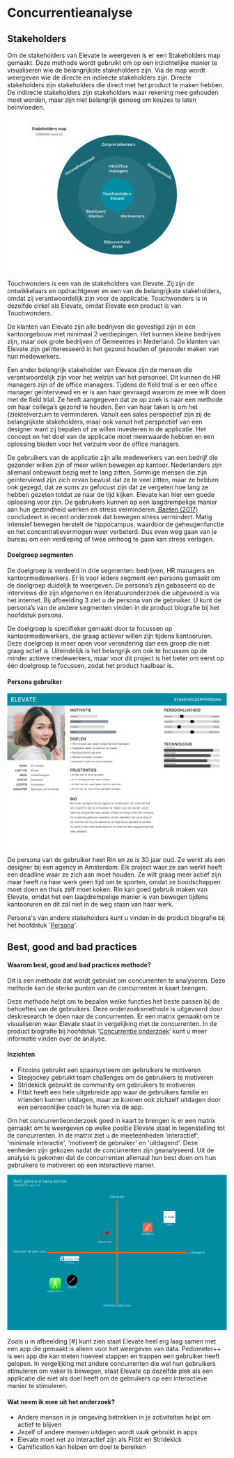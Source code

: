 # Concurrentieanalyse

## Stakeholders

Om de stakeholders van Elevate te weergeven is er een Stakeholders map gemaakt. Deze methode wordt gebruikt om op een inzichtelijke manier te visualiseren wie de belangrijkste stakeholders zijn. Via de map wordt weergeven wie de directe en indirecte stakeholders zijn. Directe stakeholders zijn stakeholders die direct met het product te maken hebben. De indirecte stakeholders zijn stakeholders waar rekening mee gehouden moet worden, maar zijn niet belangrijk genoeg om keuzes te laten beïnvloeden.

![](../.gitbook/assets/stakeholder-map-3.0.png)

Touchwonders is een van de stakeholders van Elevate. Zij zijn de ontwikkelaars en opdrachtgever en een van de belangrijkste stakeholders, omdat zij verantwoordelijk zijn voor de applicatie. Touchwonders is in dezelfde cirkel als Elevate, omdat Elevate een product is van Touchwonders.

De klanten van Elevate zijn alle bedrijven die gevestigd zijn in een kantoorgebouw met minimaal 2 verdiepingen. Het kunnen kleine bedrijven zijn, maar ook grote bedrijven of Gemeentes in Nederland. De klanten van Elevate zijn geïnteresseerd in het gezond houden of gezonder maken van hun medewerkers.

Een ander belangrijk stakeholder van Elevate zijn de mensen die verantwoordelijk zijn voor het welzijn van het personeel. Dit kunnen de HR managers zijn of de office managers. Tijdens de field trial is er een office manager geïnterviewd en er is aan haar gevraagd waarom ze mee wilt doen met de field trial. Ze heeft aangegeven dat ze op zoek is naar een methode om haar collega’s gezond te houden. Een van haar taken is om het \(ziekte\)verzuim te verminderen. Vanuit een sales perspectief zijn zij de belangrijkste stakeholders, maar ook vanuit het perspectief van een designer want zij bepalen of ze willen investeren in de applicatie. Het concept en het doel van de applicatie moet meerwaarde hebben en een oplossing bieden voor het verzuim voor de office managers.

De gebruikers van de applicatie zijn alle medewerkers van een bedrijf die gezonder willen zijn of meer willen bewegen op kantoor. Nederlanders zijn allemaal onbewust bezig met te lang zitten. Sommige mensen die zijn geïnterviewd zijn zich ervan bewust dat ze te veel zitten, maar ze hebben ook gezegd, dat ze soms zo gefocust zijn dat ze vergeten hoe lang ze hebben gezeten totdat ze naar de tijd kijken. Elevate kan hier een goede oplossing voor zijn. De gebruikers kunnen op een laagdrempelige manier aan hun gezondheid werken en stress verminderen.[ Baeten \(2017\)](https://s-sontoidjojo.gitbook.io/productbiografie/understand-and-empathize/literatuur-onderzoek/gezondheid-onderzoek/bewegen-tegen-een-burn-out-of-stress) concludeert in recent onderzoek dat bewegen stress vermindert. Matig intensief bewegen herstelt de hippocampus, waardoor de geheugenfunctie en het concentratievermogen weer verbeterd. Dus even weg gaan van je bureau om een verdieping of twee omhoog te gaan kan stress verlagen.

#### Doelgroep segmenten

De doelgroep is verdeeld in drie segmenten: bedrijven, HR managers en kantoormedewerkers. Er is voor iedere segment een persona gemaakt om de doelgroep duidelijk te weergeven. De persona’s zijn gebaseerd op de interviews die zijn afgenomen en literatuuronderzoek die uitgevoerd is via het internet. Bij afbeelding 3 ziet u de persona van de gebruiker. U kunt de persona’s van de andere segmenten vinden in de product biografie bij het hoofdstuk persona.

De doelgroep is specifieker gemaakt door te focussen op kantoormedewerkers, die graag actiever willen zijn tijdens kantooruren. Deze doelgroep is meer open voor verandering dan een groep die niet graag actief is. Uiteindelijk is het belangrijk om ook te focussen op de minder actieve medewerkers, maar voor dit project is het beter om eerst op één doelgroep te focussen, zodat het product haalbaar is.

#### Persona gebruiker

![](../.gitbook/assets/persona-gebruiker.png)

‌De persona van de gebruiker heet Rin en ze is 30 jaar oud. Ze werkt als een designer bij een agency in Amsterdam. Elk project waar ze aan werkt heeft een deadline waar ze zich aan moet houden. Ze wilt graag meer actief zijn maar heeft na haar werk geen tijd om te sporten, omdat ze boodschappen moet doen en thuis zelf moet koken. Rin kan goed gebruik maken van Elevate, omdat het een laagdrempelige manier is van bewegen tijdens kantooruren en dit zal niet in de weg staan van haar werk.‌

Persona's van andere stakeholders kunt u vinden in de product biografie bij het hoofdstuk '[Persona](https://s-sontoidjojo.gitbook.io/productbiografie/understand-and-empathize/gedrag-onderzoek/persona)'.  


## Best, good and bad practices

#### Waarom best, good and bad practices methode?

Dit is een methode dat wordt gebruikt om concurrenten te analyseren. Deze methode kan de sterke punten van de concurrenten in kaart brengen.

Deze methode helpt om te bepalen welke functies het beste passen bij de behoeftes van de gebruikers. Deze onderzoeksmethode is uitgevoerd door deskresearch te doen naar de concurrenten. Er een matrix gemaakt om te visualiseren waar Elevate staat in vergelijking met de concurrenten. In de product biografie bij hoofdstuk ‘[Concurrentie onderzoek](https://s-sontoidjojo.gitbook.io/productbiografie/understand-and-empathize/onderzoeksmethodes/best-good-and-bad-practices)’ kunt u meer informatie vinden over de analyse. 

#### Inzichten

* Fitcoins gebruikt een spaarsysteem om gebruikers te motiveren 
* Stepjockey gebruikt team challenges om de gebruikers te motiveren 
* Stridekick gebruikt de community om gebruikers te motiveren 
* Fitbit heeft een hele uitgebreide app waar de gebruikers familie en vrienden kunnen uitdagen, maar ze kunnen ook zichzelf uitdagen door een persoonlijke coach te huren via de app. 

Om het concurrentieonderzoek goed in kaart te brengen is er een matrix gemaakt om te weergeven op welke positie Elevate staat in tegenstelling tot de concurrenten. In de matrix ziet u de meeteenheden 'interactief', 'minimale interactie', 'motiveert de gebruiker' en 'uitdagend'. Deze eenheden zijn gekozen nadat de concurrenten zijn geanalyseerd. Uit de analyse is gekomen dat de concurrenten allemaal hun best doen om hun gebruikers te motiveren op een interactieve manier.

![](../.gitbook/assets/best-good-and-bad-practices.png)

Zoals u in afbeelding \[\#\] kunt zien staat Elevate heel erg laag samen met een app die gemaakt is alleen voor het weergeven van data. Pedometer++ is een app die kan meten hoeveel stappen en trappen een gebruiker heeft gelopen. In vergelijking met andere concurrenten die wel hun gebruikers stimuleren om vaker te bewegen, staat Elevate op dezelfde plek als een applicatie die niet als doel heeft om de gebruikers op een interactieve manier te stimuleren. 

#### Wat neem ik mee uit het onderzoek?

* Andere mensen in je omgeving betrekken in je activiteiten helpt om actief te blijven
* Jezelf of andere mensen uitdagen wordt vaak gebruikt in apps
* Elevate moet net zo interactief zijn als Fitbit en Stridekick
* Gamification kan helpen om doel te bereiken





